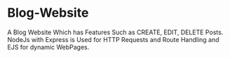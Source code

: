 # Blog-Website
A Blog Website Which has Features Such as CREATE, EDIT, DELETE Posts. NodeJs with Express is Used for HTTP Requests and Route Handling and EJS for dynamic WebPages.
